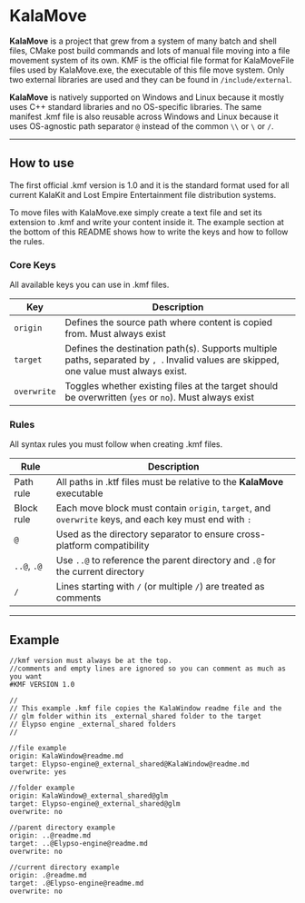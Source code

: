 # KalaMove

**KalaMove** is a project that grew from a system of many batch and shell files, CMake post build commands and lots of manual file moving into a file movement system of its own. KMF is the official file format for KalaMoveFile files used by KalaMove.exe, the executable of this file move system. Only two external libraries are used and they can be found in `/include/external`.

**KalaMove** is natively supported on Windows and Linux because it mostly uses C++ standard libraries and no OS-specific libraries. The same manifest .kmf file is also reusable across Windows and Linux because it uses OS-agnostic path separator `@` instead of the common `\\` or `\` or `/`. 

---

## How to use 

The first official .kmf version is 1.0 and it is the standard format used for all current KalaKit and Lost Empire Entertainment file distribution systems.

To move files with KalaMove.exe simply create a text file and set its extension to .kmf and write your content inside it. The example section at the bottom of this README shows how to write the keys and how to follow the rules.

### Core Keys

All available keys you can use in .kmf files.

| Key          | Description |
|--------------|-------------|
| `origin`     | Defines the source path where content is copied from. Must always exist |
| `target`     | Defines the destination path(s). Supports multiple paths, separated by `, `. Invalid values are skipped, one value must always exist. |
| `overwrite`  | Toggles whether existing files at the target should be overwritten (`yes` or `no`). Must always exist |

### Rules

All syntax rules you must follow when creating .kmf files.

| Rule          | Description |
|---------------|-------------|
| Path rule     | All paths in .ktf files must be relative to the **KalaMove** executable |
| Block rule    | Each move block must contain `origin`, `target`, and `overwrite` keys, and each key must end with `: ` |
| `@`           | Used as the directory separator to ensure cross-platform compatibility |
| `..@`, `.@`   | Use `..@` to reference the parent directory and `.@` for the current directory |
| `/`           | Lines starting with `/` (or multiple `/`) are treated as comments |

---

## Example

```
//kmf version must always be at the top.
//comments and empty lines are ignored so you can comment as much as you want
#KMF VERSION 1.0

//
// This example .kmf file copies the KalaWindow readme file and the
// glm folder within its _external_shared folder to the target
// Elypso engine _external_shared folders
//

//file example
origin: KalaWindow@readme.md
target: Elypso-engine@_external_shared@KalaWindow@readme.md
overwrite: yes

//folder example
origin: KalaWindow@_external_shared@glm
target: Elypso-engine@_external_shared@glm
overwrite: no

//parent directory example
origin: ..@readme.md
target: ..@Elypso-engine@readme.md
overwrite: no

//current directory example
origin: .@readme.md
target: .@Elypso-engine@readme.md
overwrite: no
```